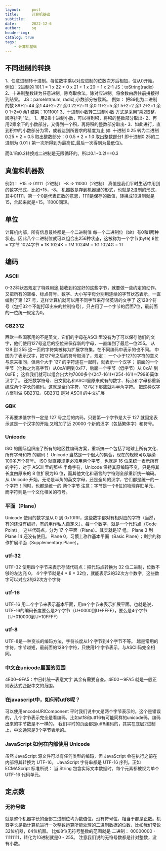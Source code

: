 ```yaml
---
layout:     post
title:      计算机基础
subtitle:   
date:       2022-12-6
author:     sq
header-img:
catalog: true
tags:
    - 计算机基础
---
```

## 不同进制的转换
1、任意进制转十进制。每位数字乘以对应进制的位数次方后相加，位从0开始。
例如：2进制的 101.1 = 1 x 22 + 0 x 21 + 1 x 20 + 1 x 2-1
JS：toString(radix)
2、十进制整数转为任意进制。除商取余法。除对应进制。将余数由后往前拼接得到结果。
JS：parseInt(num, radix);小数部分被截断。
例如：
把89化为二进制的数
89÷2=44 余1
44÷2=22 余0
22÷2=11 余0
11÷2=5 余1
5÷2=2 余1
2÷2=1 余0
1÷2=0 余1
结果：1011001
3、十进制小数转二进制小数
方式是采用“乘2取整，顺序排列”法。
1、用2乘十进制小数，可以得到积，将积的整数部分取出-
2、再用2乘余下的小数部分，又得到一个积，再将积的整数部分取出-
3、如此进行，直到积中的小数部分为零，或者达到所要求的精度为止
如: 十进制 0.25 转为二进制
0.25 * 2 = 0.5 取出整数部分：0
0.5 * 2 = 1.0 取出整数部分1
即十进制0.25的二进制为 0.01 ( 第一次所得到为最高位,最后一次得到为最低位)。

而0.1和0.2转换成二进制是无限循环的。所以0.1+0.2!==0.3
## 真值和机器数
例如：
+15 => 01111（2进制）
-8 => 11000（2进制）
真值是我们平时生活中用到的数字形式，比如+15，-8。
机器数是存到机器里的形式，也就是2进制的形式，其中01111，第一个0是代表正数的意思，1111是保存的数值，转换成10进制就是15，合起来就是+15。11000同理。
## 单位
计算机内部，所有信息最终都是一个二进制值
每一个二进制位（bit）有0和1两种状态，因此八个二进制位就可以组合出256种状态，这被称为一个字节(byte)
8位 = 1字节
1024字节 = 1K
1024K = 1M
1024M = 1G
1024G = 1T
## 编码
### ASCII
0-32种状态规定了特殊用途,接收到约定好的这些字节，就要做一些约定的动作。又把所有的空格、标点符号、数字、大小写字母分别用连续的字节状态表示，一直编到了第 127 号，这样计算机就可以用不同字节来存储英语的文字了
这128个符号（包括32个不能打印出来的控制符号），只占用了一个字节的后面7位，最前面的一位统一规定为0。
### GB2312
西欧一些国家用的不是英文，它们的字母在ASCII里没有为了可以保存他们的文字，他们使用127号这后的空位来保存新的字母，一直编到了最后一位255。
从128 到 255 这一页的字符集被称为扩展字符集。在不同编码中表示的也不同。
中国为了表示汉字，把127号之后的符号取消了，规定：
一个小于127的字符的意义与原来相同，但两个大于 127 的字符连在一起时，就表示一个汉字；
前面的一个字节（他称之为高字节）从0xA1用到0xF7，后面一个字节（低字节）从 0xA1 到 0xFE；
这样我们就可以组合出大约7000多个(247-161)*(254-161)=(7998)简体汉字了。
还把数学符号、日文假名和ASCII里原来就有的数字、标点和字母都重新编成两个字长的编码。这就是全角字符，127以下那些就叫半角字符。
把这种汉字方案叫做 GB2312。GB2312 是对 ASCII 的中文扩展
### GBK
不再要求低字节一定是 127 号之后的内码，只要第一个字节是大于 127 就固定表示这是一个汉字的开始,又增加了近 20000 个新的汉字（包括繁体字）和符号。
### Unicode
ISO 的国际组织废了所有的地区性编码方案，重新搞一个包括了地球上所有文化、所有字母和符 的编码！ Unicode 当然是一个很大的集合，现在的规模可以容纳100多万个符号。
ISO 就直接规定必须用两个字节，也就是 16 位来统一表示所有的字符，对于 ASCII 里的那些 半角字符，Unicode 保持其原编码不变，只是将其长度由原来的 8 位扩展为16 位，而其他文化和语言的字符则全部重新统一编码。
从 Unicode 开始，无论是半角的英文字母，还是全角的汉字，它们都是统一的一个字符！同时，也都是统一的 两个字节
注意：字节是一个8位的物理存贮单元， 而字符则是一个文化相关的符号。
### 平面（Plane）
Unicode 使用的数字是从 0 到 0x10ffff，这些数字都对有相对应的字符（当然，有的还没有编好，有的用作私人自定义）。每一个数字，就是一个代码点（Code Point）。
这些代码点，分为 17 个平面（Plane）。其实就是17 组。
Plane 3 到 Plane 14 还没有使用。
Plane 0，习惯上称作基本平面（Basic Plane）；剩余的称作扩展平面（Supplementary Plane）。
### utf-32
UTF-32 使用四个字节来表示存储代码点：把代码点转换为 32 位二进制，位数不够的左边充 0。
4个字节就是4 * 8 = 32位，就能表示2的32次方个数字，这些数字可以对应2的32次方个字符
### utf-16
UTF-16 用二个字节来表示基本平面，用四个字节来表示扩展平面。也就是说，UTF-16的编码长度要么是2个字节（U+0000到U+FFFF），要么是4个字节（U+010000到U+10FFFF）
### utf-8
UTF-8是一种变长的编码方法，字符长度从1个字节到4个字节不等。 越是常用的字符，字节越短，最前面的128个字符，只使用1个字节表示，与ASCII码完全相同。

### 中文在unicode里面的范围
4E00~9FA5：中日韩统一表意文字 其余有需要自查。4E00－9FA5 就是一般正则表达式匹配中文的范围。
### 在javascript中，如何转utf8呢？
可以使用encodeURIComponent
平时我们说中文是两个字节表示的，这个是错误的，几个字节表示完全是看编码，比如utf8和utf16有可能同样的unicode码，编码出来的字节数是不一样的。 我们平时的页面都是utf8编码的，其实在底层2进制上，中文通常是3个字节表示的。
### JavaScript 如何在内部使用 Unicode
虽然 JavaScript 源文件可以有任何类型的编码，但 JavaScript 会在执行之前在内部将其转换为 UTF-16。
JavaScript 字符串都是 UTF-16 序列，正如 ECMAScript 标准所说： 当 String 包含实际文本数据时，每个元素都被视为单个 UTF-16 代码单元。
## 定点数
### 无符号数
就是整个机器字长的全部二进制位均为数值位，没有符号位，相当于都是正数。机器字长是指计算机进行一次整数运算所能处理的二进制数据的位数，比如我们常说32位机器，64位机器。
比如8位无符号整数的范围就是 二进制： 00000000 - 11111111，转化为10进制就是0 - 255。
注意我们说的无符号数都是针对整数，没有小数。
